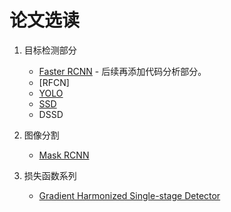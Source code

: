 论文选读
=======

1. 目标检测部分
    * [Faster RCNN](detection/FasterRCNN.md) - 后续再添加代码分析部分。
    * [RFCN]
    * [YOLO](detection/YOLO.md)
    * [SSD](detection/SSD.md)
    * DSSD

1. 图像分割
    * [Mask RCNN](segmentation/MaskRCNN.md)

1. 损失函数系列
    * [Gradient Harmonized Single-stage Detector](loss/ghsd.md)